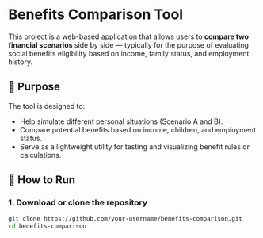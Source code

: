 # Benefits Comparison Tool

This project is a web-based application that allows users to **compare two financial scenarios** side by side — typically for the purpose of evaluating social benefits eligibility based on income, family status, and employment history.

## 🧾 Purpose

The tool is designed to:
- Help simulate different personal situations (Scenario A and B).
- Compare potential benefits based on income, children, and employment status.
- Serve as a lightweight utility for testing and visualizing benefit rules or calculations.

## 🚀 How to Run

### 1. Download or clone the repository

```bash
git clone https://github.com/your-username/benefits-comparison.git
cd benefits-comparison
